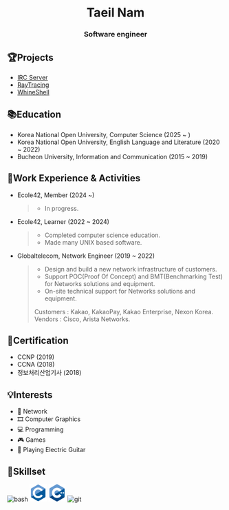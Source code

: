 <h1 align="center">Taeil Nam</h1>
<h3 align="center">Software engineer</h3>

<!--
<p align="center">
  <img src="https://leetcard.jacoblin.cool/Taeil-Nam?ext=heatmap" alt="Leetcode Stats">
</p>
-->

## 🏆Projects
- [IRC Server](https://github.com/Taeil-Nam/IRC-Server)
- [RayTracing](https://github.com/Taeil-Nam/RayTracing)
- [WhineShell](https://github.com/Taeil-Nam/WhineShell)

## 📚Education
- Korea National Open University, Computer Science (2025 ~ )
- Korea National Open University, English Language and Literature (2020 ~ 2022)
- Bucheon University, Information and Communication (2015 ~ 2019)

## 📌Work Experience & Activities
- Ecole42, Member (2024 ~)
  > - In progress.
- Ecole42, Learner (2022 ~ 2024)
  > - Completed computer science education.
  > - Made many UNIX based software.
- Globaltelecom, Network Engineer (2019 ~ 2022)
  > - Design and build a new network infrastructure of customers.
  > - Support POC(Proof Of Concept) and BMT(Benchmarking Test) for Networks solutions and equipment.
  > - On-site technical support for Networks solutions and equipment.
  >  
  > Customers : Kakao, KakaoPay, Kakao Enterprise, Nexon Korea.  
  > Vendors : Cisco, Arista Networks.

## 📝Certification
- CCNP (2019)
- CCNA (2018)
- 정보처리산업기사 (2018)

## 💡Interests
- 📡 Network
- 🎞 Computer Graphics
- 💻 Programming
- 🎮 Games
- 🎸 Playing Electric Guitar

## 💬Skillset
<p align="left">
    <img src="https://upload.vectorlogo.zone/logos/gnu_bash/images/66582b8e-a291-4a1b-b89c-76628277a33b.svg" alt="bash" width="40" height="40"/>
    <img src="https://raw.githubusercontent.com/devicons/devicon/master/icons/c/c-original.svg" alt="c" width="40" height="40"/> 
    <img src="https://raw.githubusercontent.com/devicons/devicon/master/icons/cplusplus/cplusplus-original.svg" alt="cplusplus" width="40" height="40"/> 
    <img src="https://www.vectorlogo.zone/logos/git-scm/git-scm-icon.svg" alt="git" width="40" height="40"/> 
</p>

